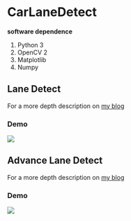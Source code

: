 # CarLaneDetect

**software dependence**
1. Python 3
2. OpenCV 2
3. Matplotlib
4. Numpy

## Lane Detect

For a more depth description on [my blog](https://hackmd.io/@yoch/ByVdEVZP_)

### Demo

![](https://imgur.com/mFOsjvH.gif)

## Advance Lane Detect

For a more depth description on [my blog](https://hackmd.io/@yoch/Sy8H_v4vO)

### Demo

![](https://imgur.com/I93XjgY.gif)